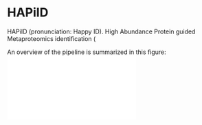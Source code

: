 # HAPiID
HAPiID (pronunciation: Happy ID). High Abundance Protein guided Metaproteomics identification (


An overview of the pipeline is summarized in this figure:
![GitHub Logo](pipeline_schema.pdf)
